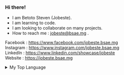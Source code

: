### Hi there!

- I am Betoto Steven (Jobeste).
- I am learning to code.
- I am looking to collaborate on many projects.
- How to reach me : jobeste@bsae.mg .

Facebook : https://www.facebook.com/jobeste.bsae.mg<br>
Instagram : https://www.instagram.com/jobeste.bsae.mg<br>
LinkedIn : https://www.linkedin.com/showcase/jobeste<br>
Website : https://jobeste.bsae.mg<br>

<details>
<summary>My Top Language</summary>
<br>

| Rank | Languages  |
|-----:|------------|
|     1| HTML       |
|     2| CSS        |
|     3| JavaScript |
|     4| SQL        |

</details>
